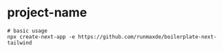 # project-name

```
# basic usage
npx create-next-app -e https://github.com/runmaxde/boilerplate-next-tailwind
```
